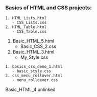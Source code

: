 ### Basics of HTML and CSS projects:
```
1. HTML_Lists.html
   - CSS_Lists.css
2. HTML_Table.html
   - CSS_Table.css
```

1. Basic_HTML_5.html
   - Basic_CSS_2.css
3. Basic_HTML_3.html
   - My_Style.css
```
1. basics_css_demo_1.html 
   - basic_style.css
2. css_menu_rollover.html
   - menu_rolloever.css
```

Basic_HTML_4 unlinked
